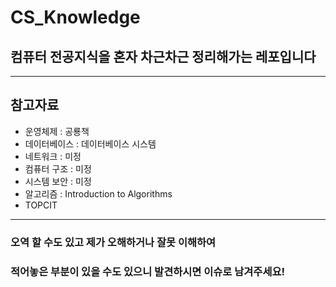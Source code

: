 # CS_Knowledge


## 컴퓨터 전공지식을 혼자 차근차근 정리해가는 레포입니다
---
## 참고자료

- 운영체제 : 공룡책
- 데이터베이스 : 데이터베이스 시스템
- 네트워크 : 미정
- 컴퓨터 구조 : 미정
- 시스템 보안 : 미정
- 알고리즘 : Introduction to Algorithms
- TOPCIT

---
### 오역 할 수도 있고 제가 오해하거나 잘못 이해하여 
### 적어놓은 부분이 있을 수도 있으니 발견하시면 이슈로 남겨주세요!
